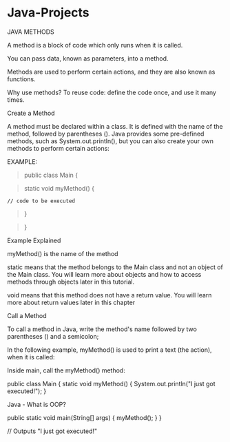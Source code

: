 # Java-Projects

JAVA METHODS

A method is a block of code which only runs when it is called.

You can pass data, known as parameters, into a method.

Methods are used to perform certain actions, and they are also known as functions.

Why use methods? To reuse code: define the code once, and use it many times.


Create a Method

A method must be declared within a class. It is defined with the name of the method, followed by parentheses (). Java provides some pre-defined methods, such as System.out.println(), but you can also create your own methods to perform certain actions:

EXAMPLE:

> public class Main {

  > static void myMethod() {

    // code to be executed
    
  > }

> }

Example Explained

myMethod() is the name of the method

static means that the method belongs to the Main class and not an object of the Main class. You will learn more about objects and how to access methods through objects later in this tutorial.

void means that this method does not have a return value. You will learn more about return values later in this chapter



Call a Method

To call a method in Java, write the method's name followed by two parentheses () and a semicolon;

In the following example, myMethod() is used to print a text (the action), when it is called:

Inside main, call the myMethod() method:

public class Main {
  static void myMethod() {
    System.out.println("I just got executed!");
  }


Java - What is OOP?




  public static void main(String[] args) {
    myMethod();
  }
}

// Outputs "I just got executed!"
